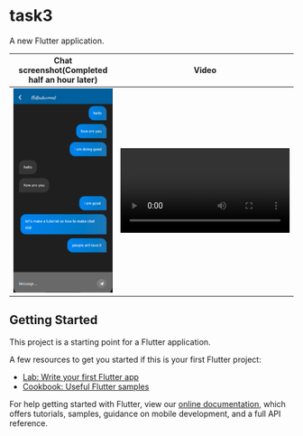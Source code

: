 # task3

A new Flutter application.

Chat screenshot(Completed half an hour later)        |  Video   
:-------------------------:|:-------------------------:
![](https://github.com/Gautam-Goyal/Task_3_ChatApp/blob/master/Screenshot%202021-07-14%20at%201.20.40%20PM.png)  |  ![](https://github.com/Gautam-Goyal/Task_3_ChatApp/blob/master/WhatsApp%20Video%202021-07-14%20at%201.26.54%20PM.mp4)
## Getting Started

This project is a starting point for a Flutter application.

A few resources to get you started if this is your first Flutter project:

- [Lab: Write your first Flutter app](https://flutter.dev/docs/get-started/codelab)
- [Cookbook: Useful Flutter samples](https://flutter.dev/docs/cookbook)

For help getting started with Flutter, view our
[online documentation](https://flutter.dev/docs), which offers tutorials,
samples, guidance on mobile development, and a full API reference.
